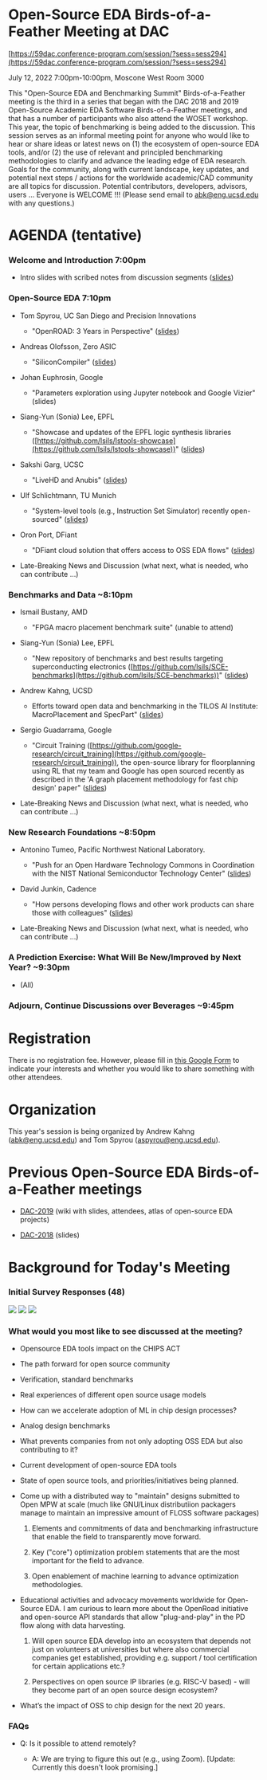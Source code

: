 # Open-Source EDA Birds-of-a-Feather Meeting at DAC
[https://59dac.conference-program.com/session/?sess=sess294](https://59dac.conference-program.com/session/?sess=sess294)

July 12, 2022
7:00pm-10:00pm, Moscone West Room 3000
 
This "Open-Source EDA and Benchmarking Summit" Birds-of-a-Feather meeting is the third in a series that began with the DAC 2018 and 2019 Open-Source Academic EDA Software Birds-of-a-Feather meetings, and that has a number of participants who also attend the WOSET workshop.  This year, the topic of benchmarking is being added to the discussion.  This session serves as an informal meeting point for anyone who would like to hear or share ideas or latest news on (1) the ecosystem of open-source EDA tools, and/or (2) the use of relevant and principled benchmarking methodologies to clarify and advance the leading edge of EDA research. Goals for the community, along with current landscape, key updates, and potential next steps / actions for the worldwide academic/CAD community are all topics for discussion. Potential contributors, developers, advisors, users … Everyone is WELCOME !!! (Please send email to abk@eng.ucsd.edu with any questions.)

# AGENDA (tentative)

### Welcome and Introduction 7:00pm

- Intro slides with scribed notes from discussion segments ([slides](<./doc/slides/LIVE-NOTES-Open-Source EDA and Benchmarking Summit 2022.pdf>))

### Open-Source EDA 7:10pm

- Tom Spyrou, UC San Diego and Precision Innovations

  - "OpenROAD: 3 Years in Perspective" ([slides](<doc/slides/DAC2022 birds of a feather open source EDA.pdf>))
  
- Andreas Olofsson, Zero ASIC

  - "SiliconCompiler" ([slides](<doc/slides/andreas_bof_dac2022.pdf>))
  
- Johan Euphrosin, Google
  
  - "Parameters exploration using Jupyter notebook and Google Vizier" (slides)
  
- Siang-Yun (Sonia) Lee, EPFL

  - "Showcase and updates of the EPFL logic synthesis libraries ([https://github.com/lsils/lstools-showcase](https://github.com/lsils/lstools-showcase))" ([slides](<doc/slides/Sonia_2022_DAC_birds-of-a-feather_epfl-libs.pdf>))

- Sakshi Garg, UCSC

   - "LiveHD and Anubis" ([slides](<doc/slides/Sakshi_Garg_UCSC_liveHD_Anubis.pdf>))

- Ulf Schlichtmann, TU Munich
 
  - "System-level tools (e.g., Instruction Set Simulator) recently open-sourced" ([slides](<doc/slides/Ulf_2022_07_TUM_OpenSOurce_DAC US.pdf>))

- Oron Port, DFiant

  - "DFiant cloud solution that offers access to OSS EDA flows" ([slides](<doc/slides/Oron_DFiant Remote.pdf>))

- Late-Breaking News and Discussion (what next, what is needed, who can contribute …)

### Benchmarks and Data  ~8:10pm

- Ismail Bustany, AMD

  - "FPGA macro placement benchmark suite" (unable to attend)

- Siang-Yun (Sonia) Lee, EPFL

  - "New repository of benchmarks and best results targeting superconducting electronics ([https://github.com/lsils/SCE-benchmarks](https://github.com/lsils/SCE-benchmarks))" ([slides](<doc/slides/Sonia_2022_DAC_birds-of-a-feather_sce-benchmarks.pdf>))
  
- Andrew Kahng, UCSD

  - Efforts toward open data and benchmarking in the TILOS AI Institute: MacroPlacement and SpecPart" ([slides](<doc/slides/MacroPlacement-SpecPart-DAC-BOF-v5.pdf>))
  
- Sergio Guadarrama, Google

  - "Circuit Training ([https://github.com/google-research/circuit_training](https://github.com/google-research/circuit_training)), the open-source library for floorplanning using RL that my team and Google has open sourced recently as described in the 'A graph placement methodology for fast chip design' paper" ([slides](<doc/slides/Part2-Talk4-Guadarrama.pdf>))

- Late-Breaking News and Discussion (what next, what is needed, who can contribute …)

### New Research Foundations ~8:50pm

- Antonino Tumeo, Pacific Northwest National Laboratory.  

  - "Push for an Open Hardware Technology Commons in Coordination with the NIST National Semiconductor Technology Center" ([slides](<doc/slides/Antonino Tumeo_BOF.pdf>))
  
- David Junkin, Cadence

  - "How persons developing flows and other work products can share those with colleagues" ([slides](<doc/slides/BOAF-Junkin-DAC-Presentation.pdf>))
  
- Late-Breaking News and Discussion (what next, what is needed, who can contribute …)

### A Prediction Exercise: What Will Be New/Improved by Next Year?  ~9:30pm

- (All)

### Adjourn, Continue Discussions over Beverages  ~9:45pm


# Registration
There is no registration fee. However, please fill in [this Google Form](https://docs.google.com/forms/d/e/1FAIpQLSczKTmaTTg_DlrXA0mQ7tYq65e5lte8ldJFgJrKDWqhbpDXpQ/viewform?usp=sf_link) to indicate your interests and whether you would like to share something with other attendees.

# Organization
This year's session is being organized by Andrew Kahng (abk@eng.ucsd.edu) and Tom Spyrou (aspyrou@eng.ucsd.edu).

# Previous Open-Source EDA Birds-of-a-Feather meetings

- [DAC-2019](https://github.com/The-OpenROAD-Project/Birds-of-a-Feather-Open-Source-Academic-EDA-Software/wiki/DAC-2019-Birds-of-a-Feather:-Open-Source-Academic-EDA-Software) (wiki with slides, attendees, atlas of open-source EDA projects)

- [DAC-2018](https://drive.google.com/open?id=1m8ZJEvfLcUhiL1KX7rj18gzi-zLhI6P2) (slides)

# Background for Today's Meeting

### Initial Survey Responses (48)

<img src="./doc/01.png">
<img src="./doc/02.png">
<img src="./doc/03.png">

### What would you most like to see discussed at the meeting?

- Opensource EDA tools impact on the CHIPS ACT

- The path forward for open source community

- Verification, standard benchmarks

- Real experiences of different open source usage models

- How can we accelerate adoption of ML in chip design processes?

- Analog design benchmarks

- What prevents companies from not only adopting OSS EDA but also contributing to it?

- Current development of open-source EDA tools

- State of open source tools, and priorities/initiatives being planned.

- Come up with a distributed way to "maintain" designs submitted to Open MPW at scale (much like GNU/Linux distributiion packagers manage to maintain an impressive amount of FLOSS software packages)

  1. Elements and commitments of data and benchmarking infrastructure that enable the field to transparently move forward. 
  
  2. Key ("core") optimization problem statements that are the most important for the field to advance. 
  
  3. Open enablement of machine learning to advance optimization methodologies.
  
- Educational activities and advocacy movements worldwide for Open-Source EDA. 
I am curious to learn more about the OpenRoad initiative and open-source API standards that allow "plug-and-play" in the PD flow along with data harvesting.

  1. Will open source EDA develop into an ecosystem that depends not just on volunteers at universities but where also commercial companies get established, providing e.g. support / tool certification for certain applications etc.?  
  
  2. Perspectives on open source IP libraries (e.g. RISC-V based) - will they become part of an open source design ecosystem?
  
- What’s the impact of OSS to chip design for the next 20 years.

### FAQs

- Q: Is it possible to attend remotely?  

  - A: We are trying to figure this out (e.g., using Zoom). [Update: Currently this doesn't look promising.]

